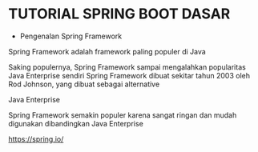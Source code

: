 # TUTORIAL SPRING BOOT DASAR
- Pengenalan Spring Framework

Spring Framework adalah framework paling populer di Java

Saking populernya, Spring Framework sampai mengalahkan popularitas Java Enterprise sendiri Spring Framework dibuat sekitar tahun 2003 oleh Rod Johnson, yang dibuat sebagai alternative

Java Enterprise

Spring Framework semakin populer karena sangat ringan dan mudah digunakan dibandingkan Java Enterprise

https://spring.io/

